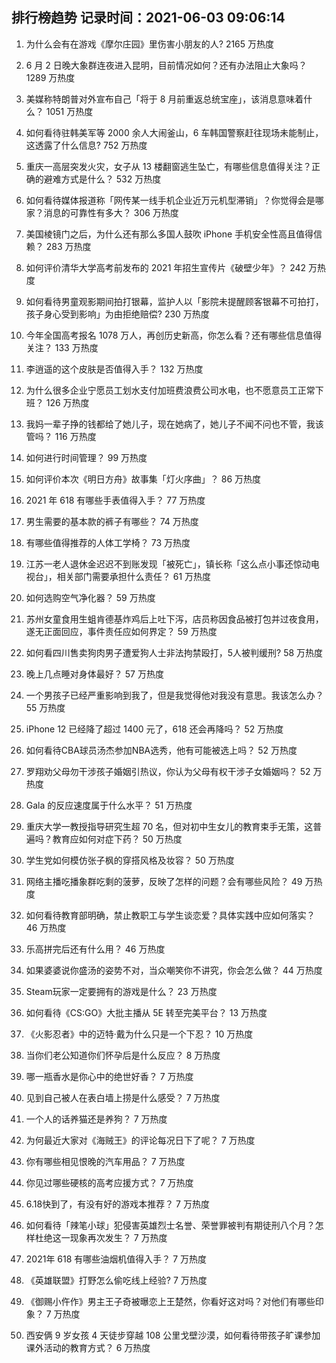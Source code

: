 
## 排行榜趋势 记录时间：2021-06-03 09:06:14
  
  1. 为什么会有在游戏《摩尔庄园》里伤害小朋友的人? 2165 万热度
    
  2. 6 月 2 日晚大象群连夜进入昆明，目前情况如何？还有办法阻止大象吗？ 1289 万热度
    
  3. 美媒称特朗普对外宣布自己「将于 8 月前重返总统宝座」，该消息意味着什么？ 1051 万热度
    
  4. 如何看待驻韩美军等 2000 余人大闹釜山，6 车韩国警察赶往现场未能制止，这透露了什么信息? 752 万热度
    
  5. 重庆一高层突发火灾，女子从 13 楼翻窗逃生坠亡，有哪些信息值得关注？正确的避难方式是什么？ 532 万热度
    
  6. 如何看待媒体报道称「网传某一线手机企业近万元机型滞销」？你觉得会是哪家？消息的可靠性有多大？ 306 万热度
    
  7. 美国棱镜门之后，为什么还有那么多国人鼓吹 iPhone 手机安全性高且值得信赖？ 283 万热度
    
  8. 如何评价清华大学高考前发布的 2021 年招生宣传片《破壁少年》？ 242 万热度
    
  9. 如何看待男童观影期间拍打银幕，监护人以「影院未提醒顾客银幕不可拍打，孩子身心受到影响」为由拒绝赔偿? 230 万热度
    
  10. 今年全国高考报名 1078 万人，再创历史新高，你怎么看？还有哪些信息值得关注？ 133 万热度
    
  11. 李逍遥的这个皮肤是否值得入手？ 132 万热度
    
  12. 为什么很多企业宁愿员工划水支付加班费浪费公司水电，也不愿意员工正常下班？ 126 万热度
    
  13. 我妈一辈子挣的钱都给了她儿子，现在她病了，她儿子不闻不问也不管，我该管吗？ 116 万热度
    
  14. 如何进行时间管理？ 99 万热度
    
  15. 如何评价本次《明日方舟》故事集「灯火序曲」？ 86 万热度
    
  16. 2021 年 618 有哪些手表值得入手？ 77 万热度
    
  17. 男生需要的基本款的裤子有哪些？ 74 万热度
    
  18. 有哪些值得推荐的人体工学椅？ 73 万热度
    
  19. 江苏一老人退休金迟迟不到账发现「被死亡」，镇长称「这么点小事还惊动电视台」，相关部门需要承担什么责任？ 61 万热度
    
  20. 如何选购空气净化器？ 59 万热度
    
  21. 苏州女童食用生蛆肯德基炸鸡后上吐下泻，店员称因食品被打包并过夜食用，遂无正面回应，事件责任应如何界定？ 59 万热度
    
  22. 如何看四川售卖狗肉男子遭爱狗人士非法拘禁殴打，5人被判缓刑? 58 万热度
    
  23. 晚上几点睡对身体最好？ 57 万热度
    
  24. 一个男孩子已经严重影响到我了，但是我觉得他对我没有意思。我该怎么办？ 55 万热度
    
  25. iPhone 12 已经降了超过 1400 元了，618 还会再降吗？ 52 万热度
    
  26. 如何看待CBA球员汤杰参加NBA选秀，他有可能被选上吗？ 52 万热度
    
  27. 罗翔劝父母勿干涉孩子婚姻引热议，你认为父母有权干涉子女婚姻吗？ 52 万热度
    
  28. Gala 的反应速度属于什么水平？ 51 万热度
    
  29. 重庆大学一教授指导研究生超 70 名，但对初中生女儿的教育束手无策，这普遍吗？教育应如何对症下药？ 50 万热度
    
  30. 学生党如何模仿张子枫的穿搭风格及妆容？ 50 万热度
    
  31. 网络主播吃播象群吃剩的菠萝，反映了怎样的问题？会有哪些风险？ 49 万热度
    
  32. 如何看待教育部明确，禁止教职工与学生谈恋爱？具体实践中应如何落实？ 46 万热度
    
  33. 乐高拼完后还有什么用？ 46 万热度
    
  34. 如果婆婆说你盛汤的姿势不对，当众嘲笑你不讲究，你会怎么做？ 44 万热度
    
  35. Steam玩家一定要拥有的游戏是什么？ 23 万热度
    
  36. 如何看待《CS:GO》大批主播从 5E 转至完美平台？ 13 万热度
    
  37. 《火影忍者》中的迈特·戴为什么只是一个下忍？ 10 万热度
    
  38. 当你们老公知道你们怀孕后是什么反应？ 8 万热度
    
  39. 哪一瓶香水是你心中的绝世好香？ 7 万热度
    
  40. 见到自己被人在表白墙上捞是什么感受？ 7 万热度
    
  41. 一个人的话养猫还是养狗？ 7 万热度
    
  42. 为何最近大家对《海贼王》的评论每况日下了呢？ 7 万热度
    
  43. 你有哪些相见恨晚的汽车用品？ 7 万热度
    
  44. 你见过哪些硬核的高考应援方式？ 7 万热度
    
  45. 6.18快到了，有没有好的游戏本推荐？ 7 万热度
    
  46. 如何看待「辣笔小球」犯侵害英雄烈士名誉、荣誉罪被判有期徒刑八个月？怎样杜绝这一现象再次发生？ 7 万热度
    
  47. 2021年 618 有哪些油烟机值得入手？ 7 万热度
    
  48. 《英雄联盟》打野怎么偷吃线上经验? 7 万热度
    
  49. 《御赐小仵作》男主王子奇被曝恋上王楚然，你看好这对吗？对他们有哪些印象？ 7 万热度
    
  50. 西安俩 9 岁女孩 4 天徒步穿越 108 公里戈壁沙漠，如何看待带孩子旷课参加课外活动的教育方式？ 6 万热度
    